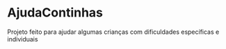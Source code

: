 # AjudaContinhas
Projeto feito para ajudar algumas crianças com dificuldades específicas e individuais
